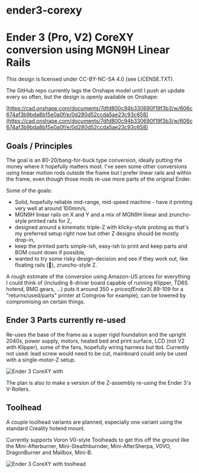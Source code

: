 # ender3-corexy

# Ender 3 (Pro, V2) CoreXY conversion using MGN9H Linear Rails

This design is licensed under CC-BY-NC-SA 4.0 (see LICENSE.TXT).

The GitHub repo currently lags the Onshape model until I push an update every so often, but the design is openly available on Onshape:

[https://cad.onshape.com/documents/7dfd800c94b330690f19f3b3/w/606c674af3b9bda8b15e0a0f/e/0d280d52ccda5ae23c93c658](https://cad.onshape.com/documents/7dfd800c94b330690f19f3b3/w/606c674af3b9bda8b15e0a0f/e/0d280d52ccda5ae23c93c658)

## Goals / Principles

The goal is an 80-20/bang-for-buck type conversion, ideally putting the money where it hopefully matters most. I've seen some other conversions using linear motion rods outside the frame but I prefer linear rails and within the frame, even though those mods re-use more parts of the original Ender.

Some of the goals:
- Solid, hopefully reliable mid-range, mid-speed machine - have it printing very well at around 100mm/s,
- MGN9H linear rails on X and Y and a mix of MGN9H linear and zruncho-style printed rails for Z,
- designed around a kinematic triple-Z with klicky-style probing as that's my preferred setup right now but other Z designs should be mostly drop-in,
- keep the printed parts simple-ish, easy-ish to print and keep parts and BOM count down if possible,
- wanted to try some risky design-decision and see if they work out, like floating rails (🫢), zruncho-style Z.

A rough estimate of the conversion using Amazon-US prices for everything I could think of (including 8-driver board capable of running Klipper, TD6S hotend, BMG gears, ...) puts it around $350 + price of Ender 3 (~$89-109 for a "returns/used/parts" printer at Comgrow for example), can be lowered by compromising on certain things.

## Ender 3 Parts currently re-used

Re-uses the base of the frame as a super rigid foundation and the upright 2040s, power supply, motors, heated bed and print surface, LCD (not V2 with Klipper), some of the fans, hopefully wiring harness but tbd. Currently not used: lead screw would need to be cut, mainboard could only be used with a single-motor-Z setup.

![Ender 3 CoreXY with](https://github.com/thingsapart/ender3-corexy/blob/main/images/Ender%203%20CoreXY%20Base.jpg?raw=true)

The plan is also to make a version of the Z-assembly re-using the Ender 3's V-Rollers.

## Toolhead

A couple toolhead variants are planned, especially one variant using the standard Creality hotend mount.

Currently supports Voron V0-style Toolheads to get this off the ground like the Mini-Afterburner, Mini-Stealthburnder, Mini-AfterSherpa, V0VO, DragonBurner and Mailbox, Mini-B.

![Ender 3 CoreXY with toolhead](https://github.com/thingsapart/ender3-corexy/blob/main/images/Ender%20CoreXY%20Voron%20Toolhead.jpg?raw=true)
